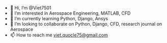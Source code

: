 - 👋 Hi, I’m @Viet7501
- 👀 I’m interested in Aerospace Engineering, MATLAB, CFD
- 🌱 I’m currently learning Python, Django, Ansys
- 💞️ I’m looking to collaborate on Python, Django, CFD, research journal on Aerospace
- 📫 How to reach me viet.quocle75@gmail.com

<!---
Viet7501/Viet7501 is a ✨ special ✨ repository because its `README.md` (this file) appears on your GitHub profile.
You can click the Preview link to take a look at your changes.
--->
